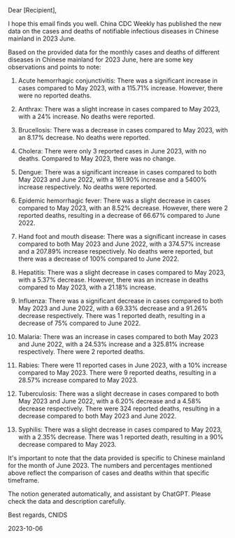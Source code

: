 Dear [Recipient],

I hope this email finds you well. China CDC Weekly has published the new data on the cases and deaths of notifiable infectious diseases in Chinese mainland in 2023 June.

Based on the provided data for the monthly cases and deaths of different diseases in Chinese mainland for 2023 June, here are some key observations and points to note:

1. Acute hemorrhagic conjunctivitis: There was a significant increase in cases compared to May 2023, with a 115.71% increase. However, there were no reported deaths.

2. Anthrax: There was a slight increase in cases compared to May 2023, with a 24% increase. No deaths were reported.

3. Brucellosis: There was a decrease in cases compared to May 2023, with an 8.17% decrease. No deaths were reported.

4. Cholera: There were only 3 reported cases in June 2023, with no deaths. Compared to May 2023, there was no change.

5. Dengue: There was a significant increase in cases compared to both May 2023 and June 2022, with a 161.90% increase and a 5400% increase respectively. No deaths were reported.

6. Epidemic hemorrhagic fever: There was a slight decrease in cases compared to May 2023, with an 8.52% decrease. However, there were 2 reported deaths, resulting in a decrease of 66.67% compared to June 2022.

7. Hand foot and mouth disease: There was a significant increase in cases compared to both May 2023 and June 2022, with a 374.57% increase and a 207.89% increase respectively. No deaths were reported, but there was a decrease of 100% compared to June 2022.

8. Hepatitis: There was a slight decrease in cases compared to May 2023, with a 5.37% decrease. However, there was an increase in deaths compared to May 2023, with a 21.18% increase.

9. Influenza: There was a significant decrease in cases compared to both May 2023 and June 2022, with a 69.33% decrease and a 91.26% decrease respectively. There was 1 reported death, resulting in a decrease of 75% compared to June 2022.

10. Malaria: There was an increase in cases compared to both May 2023 and June 2022, with a 24.53% increase and a 325.81% increase respectively. There were 2 reported deaths.

11. Rabies: There were 11 reported cases in June 2023, with a 10% increase compared to May 2023. There were 9 reported deaths, resulting in a 28.57% increase compared to May 2023.

12. Tuberculosis: There was a slight decrease in cases compared to both May 2023 and June 2022, with a 6.20% decrease and a 4.58% decrease respectively. There were 324 reported deaths, resulting in a decrease compared to both May 2023 and June 2022.

13. Syphilis: There was a slight decrease in cases compared to May 2023, with a 2.35% decrease. There was 1 reported death, resulting in a 90% decrease compared to May 2023.

It's important to note that the data provided is specific to Chinese mainland for the month of June 2023. The numbers and percentages mentioned above reflect the comparison of cases and deaths within that specific timeframe.

The notion generated automatically, and assistant by ChatGPT. Please check the data and description carefully.

Best regards,
CNIDS

2023-10-06
